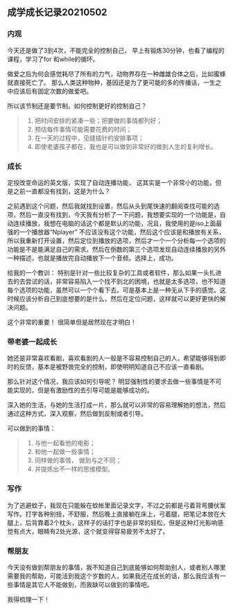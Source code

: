 ## 成学成长记录20210502

### 内观

今天还是做了3到4次，不能完全的控制自己， 早上有锻炼30分钟，也看了编程的课程，学习了for 和while的循环。

做爱之后为何会感觉耗尽了所有的力气，动物界存在一种雌雄合体之后，比如蜜蜂就直接死亡了。 那么人类这种物种，基因还是为了更可能的多的传播话，一生之中应该后有固定次数的做爱吧。

所以该节制还是要节制。如何控制更好的控制自己？

> 1. 把时间安排的紧凑一些；把要做的事情都列好；
> 2. 预估每件事情可能需要花费的时间；
> 3. 在一天的过程中，见缝插针的安排事项；
> 4. 即使老婆孩子都在，我也是可以做到非常好的做到人生的复利增长。

### 成长

定投改变命运的英文版，实现了自动连播功能， 这其实是一个非常小的功能，但是之前一直都没有找到，这是为什么？

之前遇到这个问题，然后我就找到设置，然后从头到尾快速的翻阅查找可能的选项，然后一直没有找到，今天我有分析了一下问题，我想要实现的一个功能是，自动连续播放，我想在电脑的话这个都是默认的功能，况且，我使用的是iso上面最强的一个播放器“Nplayer” 不应该没有这个功能，然后这个应该是和播放有关系，所以我重新打开设置，然后定位到播放的选项，然后才一个一个分析每一个选项的功能是不是能满足自己的需求。然后在倒数的第三个选项发现自动连续播放的另外一种描述，也就是播放完自动播放下一个音频。选择上，成功。

给我的一个教训： 特别是针对一些比较复杂的工具或者软件，那么如果一头扎进去的去尝试的话，非常容易陷入一个找不到北的困境，也就是太多选项，也不知道每个选项的功能，虽然可以一个个看下去。可是基本上是一种无从下手的感觉。这时候应该分析自己到底想要的是什么，然后在定位问题，这样就可以更好更快的解决问题。

这个非常的重要！ 很简单但是居然现在才明白！

### 带老婆一起成长

她还是非常喜欢看剧，喜欢看剧的人一般是不容易控制自己的人，希望能够得到即时的反馈，基本是被野兽完全的控制，即使明明知道自己不应该一直看剧。

那么针对这个情况，我应该如何引导呢？ 明显强制性的要求去做一些事情是不可能实现的，但是有激励性的去引导可能是能够成功的。

深入她的生活，与她的生活打成一片，那么就可以非常的容易理解她的想法，然后通过这种方式，深入观察，然后做到反制或者引导。

可以做到的事情：

> 1. 与他一起看他的电影；
> 2. 和他一起做一些事情；
> 3. 同样做的事情， 做到与之不同；
> 4. 并提炼出不一样的思维模型。

### 写作

为了逃避蚊子，我现在只能躲在蚊帐里面记录文字，不过之前都是弓着背弯腰伏案写作。打字各种别扭，不舒服，然后晚上直接躺在床上，弓着腿，把笔记本放在大腿上，后背靠着2个枕头，这样子的话打字也是非常的轻松，但是这种灯光影响感觉有点大，眼睛有2处光源，这个就变得容易疲劳不太好了。

### 帮朋友

今天没有做到帮朋友的事情，我不知道自己到底能够如何帮助别人，或者别人哪里需要我的帮助，可能活到我这个岁数的人，如果我还在成长的话，那么我应该有一些事情是其它人不能做到，而我缺可以做到的事情吧。

我得梳理一下！